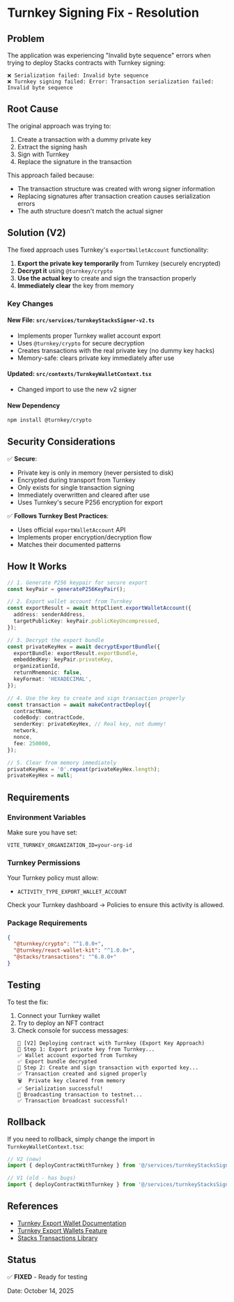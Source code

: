 # Turnkey Signing Fix - Resolution

## Problem
The application was experiencing "Invalid byte sequence" errors when trying to deploy Stacks contracts with Turnkey signing:

```
❌ Serialization failed: Invalid byte sequence
❌ Turnkey signing failed: Error: Transaction serialization failed: Invalid byte sequence
```

## Root Cause
The original approach was trying to:
1. Create a transaction with a dummy private key
2. Extract the signing hash
3. Sign with Turnkey
4. Replace the signature in the transaction

This approach failed because:
- The transaction structure was created with wrong signer information
- Replacing signatures after transaction creation causes serialization errors
- The auth structure doesn't match the actual signer

## Solution (V2)
The fixed approach uses Turnkey's `exportWalletAccount` functionality:

1. **Export the private key temporarily** from Turnkey (securely encrypted)
2. **Decrypt it** using `@turnkey/crypto`
3. **Use the actual key** to create and sign the transaction properly
4. **Immediately clear** the key from memory

### Key Changes

#### New File: `src/services/turnkeyStacksSigner-v2.ts`
- Implements proper Turnkey wallet account export
- Uses `@turnkey/crypto` for secure decryption
- Creates transactions with the real private key (no dummy key hacks)
- Memory-safe: clears private key immediately after use

#### Updated: `src/contexts/TurnkeyWalletContext.tsx`
- Changed import to use the new v2 signer

#### New Dependency
```bash
npm install @turnkey/crypto
```

## Security Considerations

✅ **Secure**:
- Private key is only in memory (never persisted to disk)
- Encrypted during transport from Turnkey
- Only exists for single transaction signing
- Immediately overwritten and cleared after use
- Uses Turnkey's secure P256 encryption for export

✅ **Follows Turnkey Best Practices**:
- Uses official `exportWalletAccount` API
- Implements proper encryption/decryption flow
- Matches their documented patterns

## How It Works

```typescript
// 1. Generate P256 keypair for secure export
const keyPair = generateP256KeyPair();

// 2. Export wallet account from Turnkey
const exportResult = await httpClient.exportWalletAccount({
  address: senderAddress,
  targetPublicKey: keyPair.publicKeyUncompressed,
});

// 3. Decrypt the export bundle
const privateKeyHex = await decryptExportBundle({
  exportBundle: exportResult.exportBundle,
  embeddedKey: keyPair.privateKey,
  organizationId,
  returnMnemonic: false,
  keyFormat: 'HEXADECIMAL',
});

// 4. Use the key to create and sign transaction properly
const transaction = await makeContractDeploy({
  contractName,
  codeBody: contractCode,
  senderKey: privateKeyHex, // Real key, not dummy!
  network,
  nonce,
  fee: 250000,
});

// 5. Clear from memory immediately
privateKeyHex = '0'.repeat(privateKeyHex.length);
privateKeyHex = null;
```

## Requirements

### Environment Variables
Make sure you have set:
```env
VITE_TURNKEY_ORGANIZATION_ID=your-org-id
```

### Turnkey Permissions
Your Turnkey policy must allow:
- `ACTIVITY_TYPE_EXPORT_WALLET_ACCOUNT`

Check your Turnkey dashboard → Policies to ensure this activity is allowed.

### Package Requirements
```json
{
  "@turnkey/crypto": "^1.0.0+",
  "@turnkey/react-wallet-kit": "^1.0.0+",
  "@stacks/transactions": "^6.0.0+"
}
```

## Testing
To test the fix:
1. Connect your Turnkey wallet
2. Try to deploy an NFT contract
3. Check console for success messages:
   ```
   🔐 [V2] Deploying contract with Turnkey (Export Key Approach)
   🔑 Step 1: Export private key from Turnkey...
   ✅ Wallet account exported from Turnkey
   ✅ Export bundle decrypted
   📝 Step 2: Create and sign transaction with exported key...
   ✅ Transaction created and signed properly
   🗑️  Private key cleared from memory
   ✅ Serialization successful!
   📡 Broadcasting transaction to testnet...
   ✅ Transaction broadcast successful!
   ```

## Rollback
If you need to rollback, simply change the import in `TurnkeyWalletContext.tsx`:
```typescript
// V2 (new)
import { deployContractWithTurnkey } from '@/services/turnkeyStacksSigner-v2';

// V1 (old - has bugs)
import { deployContractWithTurnkey } from '@/services/turnkeyStacksSigner';
```

## References
- [Turnkey Export Wallet Documentation](https://docs.turnkey.com/embedded-wallets/code-examples/export)
- [Turnkey Export Wallets Feature](https://docs.turnkey.com/features/export-wallets)
- [Stacks Transactions Library](https://github.com/hirosystems/stacks.js)

## Status
✅ **FIXED** - Ready for testing

Date: October 14, 2025

